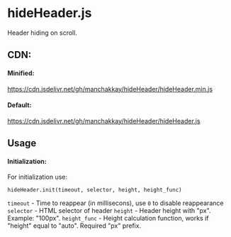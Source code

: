 # hideHeader.js
 Header hiding on scroll.  

## CDN:
 #### Minified:  
 https://cdn.jsdelivr.net/gh/manchakkay/hideHeader/hideHeader.min.js  
 #### Default:  
 https://cdn.jsdelivr.net/gh/manchakkay/hideHeader/hideHeader.js  
 
## Usage
 #### Initialization:  
 For initialization use:
 ```
 hideHeader.init(timeout, selector, height, height_func)
 ``` 
 `timeout` - Time to reappear (in millisecons), use `0` to disable reappearance  
 `selector` - HTML selector of header 
 `height` - Header height with "px". Example: "100px".
 `height_func` - Height calculation function, works if "height" equal to "auto". Required "px" prefix. 
 </br>
